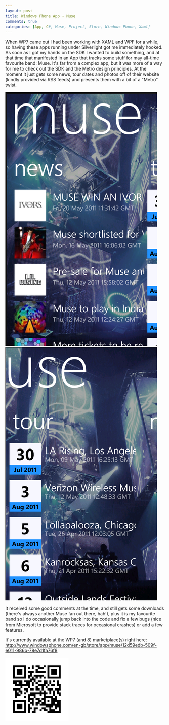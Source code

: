 ```yaml
---
layout: post
title: Windows Phone App - Muse
comments: true
categories: [App, C#, Muse, Project, Store, Windows Phone, Xaml]
---
```

When WP7 came out I had been working with XAML and WPF for a while, so having these apps running under Silverlight got me immediately hooked. As soon as I got my hands on the SDK I wanted to build something, and at that time that manifested in an App that tracks some stuff for may all-time favourite band: Muse. It's far from a complex app, but it was more of a way for me to check out the SDK and the Metro design principles. At the moment it just gets some news, tour dates and photos off of their website (kindly provided via RSS feeds) and presents them with a bit of a "Metro" twist.

<img src="../assets/screen1.png" alt="screen1" width="480" height="800" />
<img src="../assets/screen2.png" alt="screen2" width="480" height="800" />

It received some good comments at the time, and still gets some downloads (there's always another Muse fan out there, hah!), plus it is my favourite band so I do occasionally jump back into the code and fix a few bugs (nice from Microsoft to provide stack traces for occasional crashes) or add a few features.

It's currently available at the WP7 (and 8) marketplace(s) right here: <a href="http://www.windowsphone.com/en-gb/store/app/muse/12d59edb-509f-e011-986b-78e7d1fa76f8">http://www.windowsphone.com/en-gb/store/app/muse/12d59edb-509f-e011-986b-78e7d1fa76f8</a>

<img src="../assets/qrcode.10312130.png" alt="qrcode.10312130" width="200" height="200" />
